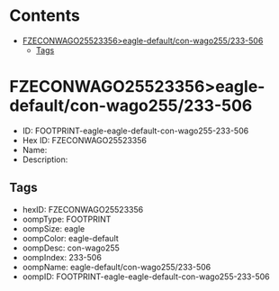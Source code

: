 



Contents
========

* [FZECONWAGO25523356>eagle-default/con-wago255/233-506](#fzeconwago25523356eagle-defaultcon-wago255233-506)
	* [Tags](#tags)

# FZECONWAGO25523356>eagle-default/con-wago255/233-506

- ID: FOOTPRINT-eagle-eagle-default-con-wago255-233-506
- Hex ID: FZECONWAGO25523356
- Name: 
- Description: 

## Tags

- hexID: FZECONWAGO25523356
- oompType: FOOTPRINT
- oompSize: eagle
- oompColor: eagle-default
- oompDesc: con-wago255
- oompIndex: 233-506
- oompName: eagle-default/con-wago255/233-506
- oompID: FOOTPRINT-eagle-eagle-default-con-wago255-233-506
